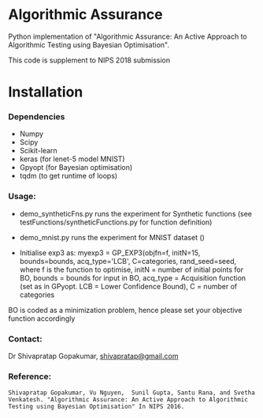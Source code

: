 # Algorithmic Assurance

Python implementation of "Algorithmic Assurance: An Active Approach to
Algorithmic Testing using Bayesian Optimisation".

This code is supplement to NIPS 2018 submission

Installation
============

### Dependencies
* Numpy
* Scipy
* Scikit-learn
* keras  (for lenet-5 model MNIST)
* Gpyopt (for Bayesian optimisation)
* tqdm   (to get runtime of loops)


### Usage:
* demo_syntheticFns.py runs the experiment for Synthetic functions (see testFunctions/syntheticFunctions.py for function definition)
* demo_mnist.py runs the experiment for MNIST dataset ()

* Initialise exp3 as: myexp3 = GP_EXP3(objfn=f, initN=15, bounds=bounds, acq_type='LCB', C=categories, rand_seed=seed, where f is the function to optimise, initN = number of initial points for BO, bounds = bounds for input in BO, acq_type = Acquisition function (set as in GPyopt. LCB = Lower Confidence Bound), C = number of categories

BO is coded as a minimization problem, hence please set your objective function accordingly


### Contact:
Dr Shivapratap Gopakumar, shivapratap@gmail.com

### Reference:
    Shivapratap Gopakumar, Vu Nguyen,  Sunil Gupta, Santu Rana, and Svetha Venkatesh. "Algorithmic Assurance: An Active Approach to Algorithmic Testing using Bayesian Optimisation" In NIPS 2016.
